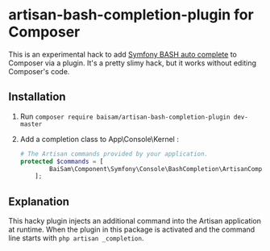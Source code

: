# artisan-bash-completion-plugin for Composer

This is an experimental hack to add [Symfony BASH auto complete](https://github.com/stecman/symfony-console-completion) to Composer via a plugin. It's a pretty slimy hack, but it works without editing Composer's code.

## Installation

1. Run `composer require baisam/artisan-bash-completion-plugin dev-master`
2. Add a completion class to App\Console\Kernel :

    ```php
    # The Artisan commands provided by your application.
    protected $commands = [
            BaiSam\Component\Symfony\Console\BashCompletion\ArtisanCompletionCommand::class,
        ];
    ```

## Explanation

This hacky plugin injects an additional command into the Artisan application at runtime. When the plugin in this package is activated and the command line starts with `php artisan _completion`.
